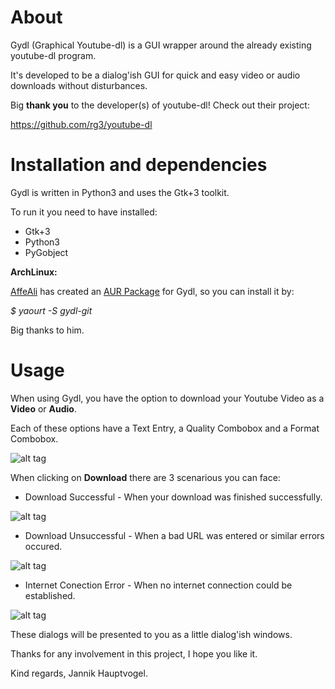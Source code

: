 # About
Gydl (Graphical Youtube-dl) is a GUI wrapper around the already existing youtube-dl program.

It's developed to be a dialog'ish GUI for quick and easy video or audio downloads without disturbances.

Big **thank you** to the developer(s) of youtube-dl! Check out their project:

https://github.com/rg3/youtube-dl

# Installation and dependencies

Gydl is written in Python3 and uses the Gtk+3 toolkit.

To run it you need to have installed:

* Gtk+3
* Python3
* PyGobject

**ArchLinux:**

[AffeAli](https://github.com/AffeAli) has created an [AUR Package](https://aur.archlinux.org/packages/gydl-git/) for Gydl, so you can install it by:

*$ yaourt -S gydl-git*

Big thanks to him.

# Usage

When using Gydl, you have the option to download your Youtube Video as a **Video** or **Audio**.

Each of these options have a Text Entry, a Quality Combobox and a Format Combobox.

![alt tag](http://i.imgur.com/rRPfQAQ.png)

When clicking on **Download** there are 3 scenarious you can face:

* Download Successful      - When your download was finished successfully.

![alt tag](http://i.imgur.com/pQLJLVP.png)

* Download Unsuccessful    - When a bad URL was entered or similar errors occured.

![alt tag](http://i.imgur.com/yRdpYUU.png)

* Internet Conection Error - When no internet connection could be established.

![alt tag](http://i.imgur.com/zcJedAp.png)

These dialogs will be presented to you as a little dialog'ish windows.

Thanks for any involvement in this project, I hope you like it.

Kind regards, Jannik Hauptvogel.
